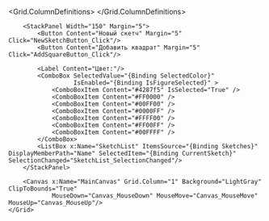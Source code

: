 <Window x:Class="WpfSketchApp.MainWindow"
        xmlns="http://schemas.microsoft.com/winfx/2006/xaml/presentation"
        xmlns:x="http://schemas.microsoft.com/winfx/2006/xaml"
        xmlns:d="http://schemas.microsoft.com/expression/blend/2008"
        xmlns:mc="http://schemas.openxmlformats.org/markup-compatibility/2006"
        xmlns:local="clr-namespace:WpfSketchApp"
        mc:Ignorable="d"
        Title="WPF Sketch App" Height="450" Width="800" Closing="Window_Closing">
    <Grid>
        <Grid.ColumnDefinitions>
            <ColumnDefinition Width="Auto"/>
            <ColumnDefinition Width="*"/>
        </Grid.ColumnDefinitions>

        <StackPanel Width="150" Margin="5">
            <Button Content="Новый скетч" Margin="5" Click="NewSketchButton_Click"/>
            <Button Content="Добавить квадрат" Margin="5" Click="AddSquareButton_Click"/>

            <Label Content="Цвет:"/>
            <ComboBox SelectedValue="{Binding SelectedColor}"
                      IsEnabled="{Binding IsFigureSelected}" >
                <ComboBoxItem Content="#4287f5" IsSelected="True" />
                <ComboBoxItem Content="#FF0000" />
                <ComboBoxItem Content="#00FF00" />
                <ComboBoxItem Content="#0000FF" />
                <ComboBoxItem Content="#FFFF00" />
                <ComboBoxItem Content="#FF00FF" />
                <ComboBoxItem Content="#00FFFF" />
            </ComboBox>
            <ListBox x:Name="SketchList" ItemsSource="{Binding Sketches}" DisplayMemberPath="Name" SelectedItem="{Binding CurrentSketch}" SelectionChanged="SketchList_SelectionChanged"/>
        </StackPanel>

        <Canvas x:Name="MainCanvas" Grid.Column="1" Background="LightGray" ClipToBounds="True"
                MouseDown="Canvas_MouseDown" MouseMove="Canvas_MouseMove" MouseUp="Canvas_MouseUp"/>
    </Grid>
</Window>
